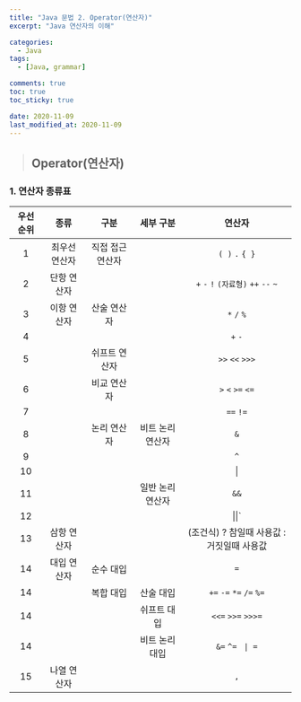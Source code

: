 ```yaml
---
title: "Java 문법 2. Operator(연산자)"
excerpt: "Java 연산자의 이해"

categories:
  - Java
tags:
  - [Java, grammar]

comments: true
toc: true
toc_sticky: true

date: 2020-11-09
last_modified_at: 2020-11-09
---
```


> ## Operator(연산자)

### 1. 연산자 종류표

| 우선순위 |     종류      |       구분       |    세부 구분     |                   연산자                   |
| :------: | :-----------: | :--------------: | :--------------: | :----------------------------------------: |
|    1     | 최우선 연산자 | 직접 접근 연산자 |                  |              `( )` `.` `{ }`               |
|    2     |  단항 연산자  |                  |                  |    `+` `-` `!` `(자료형)` `++` `--` `~`    |
|    3     |  이항 연산자  |   산술 연산자    |                  |                `*` `/` `%`                 |
|    4     |               |                  |                  |                  `+` `-`                   |
|    5     |               |  쉬프트 연산자   |                  |              `>>` `<<` `>>>`               |
|    6     |               |   비교 연산자    |                  |             `>` `<` `>=` `<=`              |
|    7     |               |                  |                  |                 `==` `!=`                  |
|    8     |               |   논리 연산자    | 비트 논리 연산자 |                    `&`                     |
|    9     |               |                  |                  |                    `^`                     |
|    10    |               |                  |                  |                     \|                     |
|    11    |               |                  | 일반 논리 연산자 |                    `&&`                    |
|    12    |               |                  |                  |                   \|\|`                    |
|    13    |  삼항 연산자  |                  |                  | (조건식) ? 참일때 사용값 : 거짓일때 사용값 |
|    14    |  대입 연산자  |    순수 대입     |                  |                    `=`                     |
|    14    |               |    복합 대입     |    산술 대입     |          `+=` `-=` `*=` `/=` `%=`          |
|    14    |               |                  |   쉬프트 대입    |             `<<=` `>>=` `>>>=`             |
|    14    |               |                  |  비트 논리 대입  |             `&=` `^=` ` \| =`              |
|    15    |  나열 연산자  |                  |                  |                    `,`                     |
